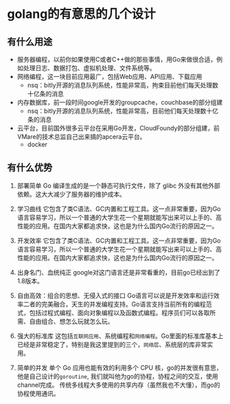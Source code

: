 # golang的有意思的几个设计

## 有什么用途

* 服务器编程，以前你如果使用C或者C++做的那些事情，用Go来做很合适，例如处理日志、数据打包、虚拟机处理、文件系统等。
* 网络编程，这一块目前应用最广，包括Web应用、API应用、下载应用
    - nsq：bitly开源的消息队列系统，性能非常高，拘束目前他们每天处理数十亿条的消息
* 内存数据库，前一段时间google开发的groupcache，couchbase的部分组建
    - nsq：bitly开源的消息队列系统，性能非常高，目前他们每天处理数十亿条的消息
* 云平台，目前国外很多云平台在采用Go开发，CloudFoundy的部分组建，前VMare的技术总监自己出来搞的apcera云平台。
    - docker

## 有什么优势

1. 部署简单
Go 编译生成的是一个静态可执行文件，除了 glibc 外没有其他外部依赖。这大大减少了服务器的维护成本。

2. 学习曲线
它包含了类C语法、GC内置和工程工具。这一点非常重要，因为Go语言容易学习，所以一个普通的大学生花一个星期就能写出来可以上手的、高性能的应用。在国内大家都追求快，这也是为什么国内Go流行的原因之一。

3. 开发效率
它包含了类C语法、GC内置和工程工具。这一点非常重要，因为Go语言容易学习，所以一个普通的大学生花一个星期就能写出来可以上手的、高性能的应用。在国内大家都追求快，这也是为什么国内Go流行的原因之一。

4. 出身名门、血统纯正
google对这门语言还是非常看重的，目前go已经出到了1.8版本。

5. 自由高效：组合的思想、无侵入式的接口
Go语言可以说是开发效率和运行效率二者的完美融合，天生的并发编程支持。Go语言支持当前所有的编程范式，包括过程式编程、面向对象编程以及函数式编程。程序员们可以各取所需、自由组合、想怎么玩就怎么玩。

6. 强大的标准库
这包括`互联网应用`、系统编程和`网络编程`。Go里面的标准库基本上已经是非常稳定了，特别是我这里提到的三个，`网络层`、系统层的库非常实用。

7. 简单的并发
单个 Go 应用也能有效的利用多个 CPU 核，go的并发很有意思，他是自己设计的`goroutine`, 我们就叫他为go的协程，协程之间的交互，使用channel完成。
传统多线程大多使用的共享内存（虽然我也不大懂），而go的协程使用通讯。
